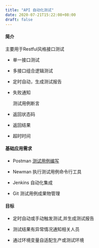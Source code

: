 ```yaml
---
title: "API 自动化测试"
date: 2020-07-21T15:22:08+08:00
draft: false
---
```


#### 简介

 主要用于Restful风格接口测试

- 单一接口测试 

- 多接口组合逻辑测试

- 定时自动，生成测试报告 

- 失败通知

  测试用例断言

- 返回状态码

- 返回结果

- 超时时间

#### 基础应用需求

- Postman [测试用例编写](https://blog.csdn.net/cai_iac/article/details/81030619)

- Newman 执行测试用例命令行工具

- Jenkins 自动化集成

- Git 测试用例成果物管理

#### 目标

- 定时自动或手动触发测试,并生成测试报告

- 测试结果有异常情况通知相关人员

- 通过环境变量自适配生产或测试环境

